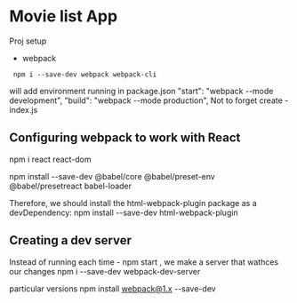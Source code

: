 # Movie list App

Proj setup
- webpack
```
 npm i --save-dev webpack webpack-cli
```
will add environment running in package.json
"start": "webpack --mode development",
"build": "webpack --mode production",
Not to forget create - index.js

## Configuring webpack to work with React
 npm i react react-dom

 npm install --save-dev @babel/core @babel/preset-env @babel/presetreact babel-loader

Therefore, we should install the html-webpack-plugin package as a
devDependency:
 npm install --save-dev html-webpack-plugin

## Creating a dev server 
Instead of running each time - npm start , we make a server that wathces our changes
npm i --save-dev webpack-dev-server

particular versions 
npm install webpack@1.x --save-dev